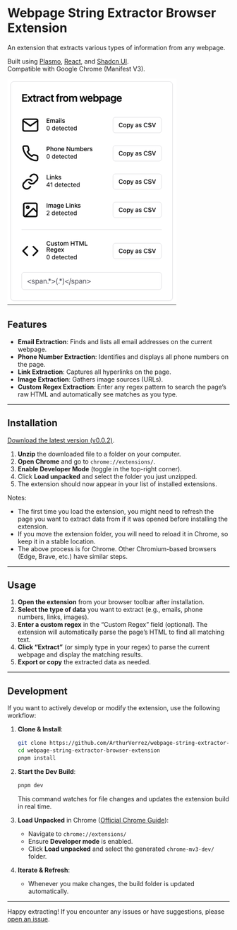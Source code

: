 # Webpage String Extractor Browser Extension

An extension that extracts various types of information from any webpage.

Built using [Plasmo](https://www.plasmo.com/), [React](https://reactjs.org/), and [Shadcn UI](https://ui.shadcn.com/).  
Compatible with Google Chrome (Manifest V3).

![Extension Screenshot](./extension_screenshot.png)

## Features

- **Email Extraction**: Finds and lists all email addresses on the current webpage.
- **Phone Number Extraction**: Identifies and displays all phone numbers on the page.
- **Link Extraction**: Captures all hyperlinks on the page.
- **Image Extraction**: Gathers image sources (URLs).
- **Custom Regex Extraction**: Enter any regex pattern to search the page’s raw HTML and automatically see matches as you type.

---

## Installation

[Download the latest version (v0.0.2)](https://github.com/ArthurVerrez/webpage-string-extractor-browser-extension/releases/download/v0.0.2/webpage-string-extractor-v0.0.2.zip).

1. **Unzip** the downloaded file to a folder on your computer.
2. **Open Chrome** and go to `chrome://extensions/`.
3. **Enable Developer Mode** (toggle in the top-right corner).
4. Click **Load unpacked** and select the folder you just unzipped.
5. The extension should now appear in your list of installed extensions.

Notes:

- The first time you load the extension, you might need to refresh the page you want to extract data from if it was opened before installing the extension.
- If you move the extension folder, you will need to reload it in Chrome, so keep it in a stable location.
- The above process is for Chrome. Other Chromium-based browsers (Edge, Brave, etc.) have similar steps.

---

## Usage

1. **Open the extension** from your browser toolbar after installation.
2. **Select the type of data** you want to extract (e.g., emails, phone numbers, links, images).
3. **Enter a custom regex** in the “Custom Regex” field (optional). The extension will automatically parse the page’s HTML to find all matching text.
4. **Click “Extract”** (or simply type in your regex) to parse the current webpage and display the matching results.
5. **Export or copy** the extracted data as needed.

---

## Development

If you want to actively develop or modify the extension, use the following workflow:

1. **Clone & Install**:
   ```bash
   git clone https://github.com/ArthurVerrez/webpage-string-extractor-browser-extension
   cd webpage-string-extractor-browser-extension
   pnpm install
   ```
2. **Start the Dev Build**:

   ```bash
   pnpm dev
   ```

   This command watches for file changes and updates the extension build in real time.

3. **Load Unpacked** in Chrome ([Official Chrome Guide](https://developer.chrome.com/docs/extensions/get-started/tutorial/hello-world#load-unpacked)):

   - Navigate to `chrome://extensions/`
   - Ensure **Developer mode** is enabled.
   - Click **Load unpacked** and select the generated `chrome-mv3-dev/` folder.

4. **Iterate & Refresh**:
   - Whenever you make changes, the build folder is updated automatically.

---

Happy extracting! If you encounter any issues or have suggestions, please [open an issue](https://github.com/ArthurVerrez/webpage-string-extractor-browser-extension/issues).
